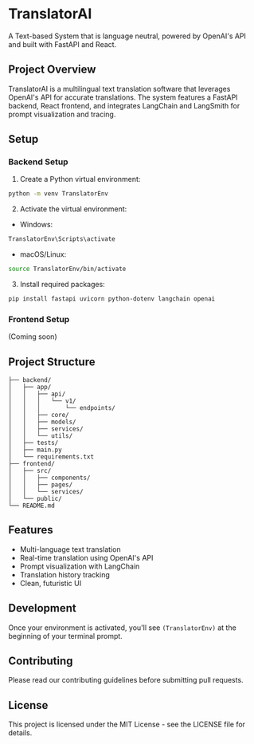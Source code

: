 # TranslatorAI
A Text-based System that is language neutral, powered by OpenAI's API and built with FastAPI and React.

## Project Overview
TranslatorAI is a multilingual text translation software that leverages OpenAI's API for accurate translations. The system features a FastAPI backend, React frontend, and integrates LangChain and LangSmith for prompt visualization and tracing.

## Setup

### Backend Setup

1. Create a Python virtual environment:
```bash
python -m venv TranslatorEnv
```

2. Activate the virtual environment:
- Windows:
```bash
TranslatorEnv\Scripts\activate
```
- macOS/Linux:
```bash
source TranslatorEnv/bin/activate
```

3. Install required packages:
```bash
pip install fastapi uvicorn python-dotenv langchain openai
```

### Frontend Setup
(Coming soon)

## Project Structure

```
├── backend/
│   ├── app/
│   │   ├── api/
│   │   │   └── v1/
│   │   │       └── endpoints/
│   │   ├── core/
│   │   ├── models/
│   │   ├── services/
│   │   └── utils/
│   ├── tests/
│   ├── main.py
│   └── requirements.txt
├── frontend/
│   ├── src/
│   │   ├── components/
│   │   ├── pages/
│   │   └── services/
│   └── public/
└── README.md
```

## Features
- Multi-language text translation
- Real-time translation using OpenAI's API
- Prompt visualization with LangChain
- Translation history tracking
- Clean, futuristic UI

## Development
Once your environment is activated, you'll see `(TranslatorEnv)` at the beginning of your terminal prompt.

## Contributing
Please read our contributing guidelines before submitting pull requests.

## License
This project is licensed under the MIT License - see the LICENSE file for details.
